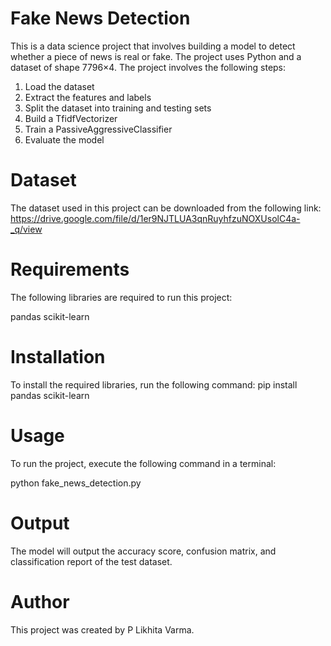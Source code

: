 # Fake News Detection
This is a data science project that involves building a model to detect whether a piece of news is real or fake. The project uses Python and a dataset of shape 7796×4. The project involves the following steps:

1. Load the dataset
2. Extract the features and labels
3. Split the dataset into training and testing sets
4. Build a TfidfVectorizer
5. Train a PassiveAggressiveClassifier
6. Evaluate the model

# Dataset
The dataset used in this project can be downloaded from the following link: https://drive.google.com/file/d/1er9NJTLUA3qnRuyhfzuNOXUsolC4a-_q/view

# Requirements
The following libraries are required to run this project:

pandas
scikit-learn
# Installation

To install the required libraries, run the following command:
pip install pandas scikit-learn

# Usage
To run the project, execute the following command in a terminal:

python fake_news_detection.py

# Output
The model will output the accuracy score, confusion matrix, and classification report of the test dataset.

# Author
This project was created by P Likhita Varma.
